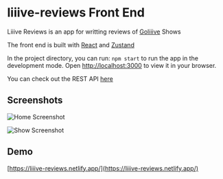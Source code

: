 # liiive-reviews Front End

Liiive Reviews is an app for writting reviews of [Goliiive](https://goliiive.com) Shows

The front end is built with [React](https://github.com/facebook/react) and [Zustand](https://github.com/pmndrs/zustand)

In the project directory, you can run: `npm start` to run the app in the development mode. Open [http://localhost:3000](http://localhost:3000) to view it in your browser.

You can check out the REST API [here](https://github.com/andersonjoseph/liiive-reviews)


## Screenshots

![Home Screenshot](https://i.imgur.com/gBoMXlO.png)

![Show Screenshot](https://i.imgur.com/HKi8ycu.png)

## Demo

[https://liiive-reviews.netlify.app/](https://liiive-reviews.netlify.app/)
